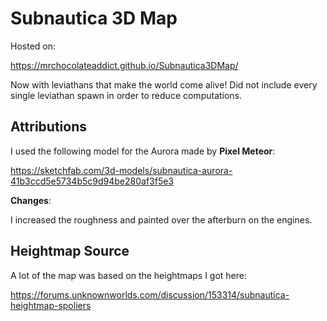 # Subnautica 3D Map

Hosted on:

https://mrchocolateaddict.github.io/Subnautica3DMap/

Now with leviathans that make the world come alive! Did not include every single leviathan
spawn in order to reduce computations.

## Attributions

I used the following model for the Aurora made by **Pixel Meteor**:

https://sketchfab.com/3d-models/subnautica-aurora-41b3ccd5e5734b5c9d94be280af3f5e3

**Changes**:

I increased the roughness and painted over the afterburn on the engines.

## Heightmap Source

A lot of the map was based on the heightmaps I got here:

https://forums.unknownworlds.com/discussion/153314/subnautica-heightmap-spoliers
